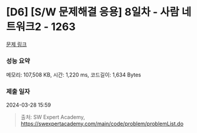 # [D6] [S/W 문제해결 응용] 8일차 - 사람 네트워크2 - 1263 

[문제 링크](https://swexpertacademy.com/main/code/problem/problemDetail.do?contestProbId=AV18P2B6Iu8CFAZN) 

### 성능 요약

메모리: 107,508 KB, 시간: 1,220 ms, 코드길이: 1,634 Bytes

### 제출 일자

2024-03-28 15:59



> 출처: SW Expert Academy, https://swexpertacademy.com/main/code/problem/problemList.do